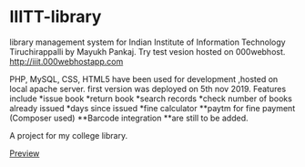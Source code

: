 # IIITT-library
library management system for Indian Institute of Information Technology Tiruchirappalli by Mayukh Pankaj.
Try test vesion hosted on 000webhost. http://iiit.000webhostapp.com 

PHP, MySQL, CSS, HTML5 have been used for development ,hosted on local apache server. first version was deployed on 5th nov 2019. Features include *issue book *return book *search records *check number of books already issued *days since issued *fine calculator **paytm for fine payment (Composer used) **Barcode integration **are still to be added.

A project for my college library.

[Preview](https://i.imgur.com/0jQ49dJ.gif)
